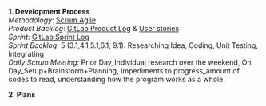 **1. Development Process**  
*Methodology*: [Scrum Agile](./Development-Process-and-Plans/Scrum-Agile)  
*Product Backlog*: [GitLab Product Log](https://git.cs.kent.ac.uk/co886/g6/issues) & [User stories](./User-Stories)  
*Sprint*: [GitLab Sprint Log](https://git.cs.kent.ac.uk/co886/g6/milestones/3)  
*Sprint Backlog*: 5 (3.1,4.1,5.1,6.1, 9.1). Researching Idea, Coding, Unit Testing, Integrating  
*Daily Scrum Meeting*: 
Prior Day_Individual research over the weekend, 
On Day_Setup+Brainstorm+Planning, 
Impediments to progress_amount of codes to read, understanding how the program works as a whole. 

[]()
**2. Plans**
